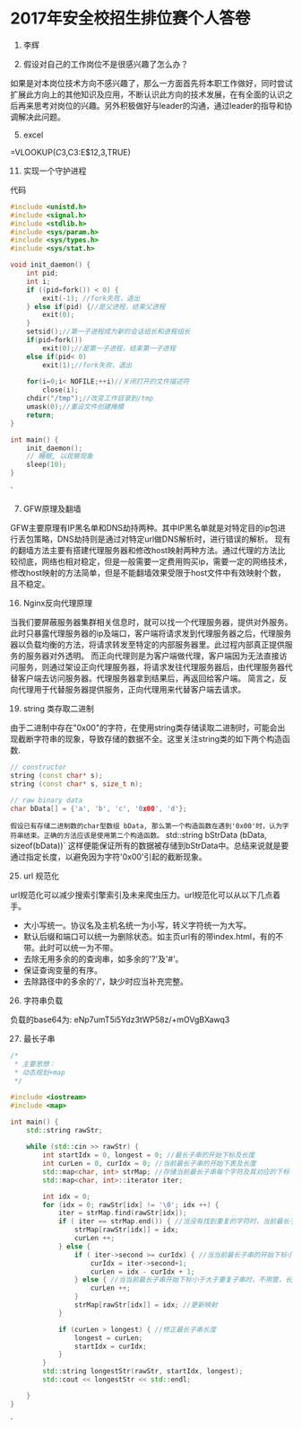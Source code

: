 # 2017年安全校招生排位赛个人答卷

1. 李辉

3. 假设对自己的工作岗位不是很感兴趣了怎么办？

如果是对本岗位技术方向不感兴趣了，那么一方面首先将本职工作做好，同时尝试扩展此方向上的其他知识及应用，不断认识此方向的技术发展，在有全面的认识之后再来思考对岗位的兴趣。另外积极做好与leader的沟通，通过leader的指导和协调解决此问题。

5. excel

=VLOOKUP($C3,$C$3:$E$12,3,TRUE)

11. 实现一个守护进程

代码
```C
#include <unistd.h>
#include <signal.h>
#include <stdlib.h>
#include <sys/param.h>
#include <sys/types.h>
#include <sys/stat.h>

void init_daemon() {
    int pid;
    int i;
    if ((pid=fork()) < 0) {
        exit(-1); //fork失败，退出 
    } else if(pid) {//是父进程，结束父进程 
        exit(0);
    }
    setsid();//第一子进程成为新的会话组长和进程组长 
    if(pid=fork())
        exit(0);//是第一子进程，结束第一子进程 
    else if(pid< 0)
        exit(1);//fork失败，退出 
    
    for(i=0;i< NOFILE;++i)//关闭打开的文件描述符 
        close(i);
    chdir("/tmp");//改变工作目录到/tmp 
    umask(0);//重设文件创建掩模 
    return;
}

int main() {
    init_daemon();
    // 睡眠, 以观察现象
    sleep(10);
}
```
`

7.  GFW原理及翻墙

GFW主要原理有IP黑名单和DNS劫持两种。其中IP黑名单就是对特定目的ip包进行丢包策略，DNS劫持则是通过对特定url做DNS解析时，进行错误的解析。
现有的翻墙方法主要有搭建代理服务器和修改host映射两种方法。通过代理的方法比较彻底，网络也相对稳定，但是一般需要一定费用购买ip，需要一定的网络技术，修改host映射的方法简单，但是不能翻墙效果受限于host文件中有效映射个数，且不稳定。

16. Nginx反向代理原理

当我们要屏蔽服务器集群相关信息时，就可以找一个代理服务器，提供对外服务。此时只暴露代理服务器的ip及端口，客户端将请求发到代理服务器之后，代理服务器以负载均衡的方法，将请求转发至特定的内部服务器里。此过程内部真正提供服务的服务器对外透明。
而正向代理则是为客户端做代理，客户端因为无法直接访问服务，则通过架设正向代理服务器，将请求发往代理服务器后，由代理服务器代替客户端去访问服务器。代理服务器拿到结果后，再返回给客户端。
简言之，反向代理用于代替服务器提供服务，正向代理用来代替客户端去请求。

19. string 类存取二进制

由于二进制中存在"0x00"的字符，在使用string类存储读取二进制时，可能会出现截断字符串的现象，导致存储的数据不全。这里关注string类的如下两个构造函数.
```C++
// constructor
string (const char* s);
string (const char* s, size_t n);

// raw binary data
char bData[] = {'a', 'b', 'c', '0x00', 'd'};

```
`
假设已有存储二进制数的char型数组 bData, 那么第一个构造函数在遇到'0x00'时，认为字符串结束。正确的方法应该是使用第二个构造函数。
` std::string bStrData (bData, sizeof(bData))`
这样便能保证所有的数据被存储到bStrData中。总结来说就是要通过指定长度，以避免因为字符'0x00'引起的截断现象。

25. url 规范化

url规范化可以减少搜索引擎索引及未来爬虫压力。url规范化可以从以下几点着手。
- 大小写统一。协议名及主机名统一为小写，转义字符统一为大写。
- 默认后缀和端口可以统一为删除状态。如主页url有的带index.html，有的不带。此时可以统一为不带。
- 去除无用多余的的查询串，如多余的'?'及'#'。
- 保证查询变量的有序。
- 去除路径中的多余的'/'，缺少时应当补充完整。

26. 字符串负载

负载的base64为:  eNp7umT5i5Ydz3tWP58z/+mOVgBXawq3

27. 最长子串

```C++
/*
 * 主要思想：
 * 动态规划+map 
 */

#include <iostream>
#include <map>

int main() {
    std::string rawStr;
    
    while (std::cin >> rawStr) {
        int startIdx = 0, longest = 0; //最长子串的开始下标及长度
        int curLen = 0, curIdx = 0; //当前最长子串的开始下表及长度
        std::map<char, int> strMap; //存储当前最长子串每个字符及其对应的下标
        std::map<char, int>::iterator iter;

        int idx = 0;
        for (idx = 0; rawStr[idx] != '\0'; idx ++) {
            iter = strMap.find(rawStr[idx]);
            if ( iter == strMap.end()) { //当没有找到重复的字符时，当前最长子串的长度增加，开始下标不变
                strMap[rawStr[idx]] = idx;
                curLen ++;
            } else {
                if ( iter->second >= curIdx) { //当当前最长子串的开始下标小于重复的字符下标时，调整当前最长子串的开始下标及长度
                    curIdx = iter->second+1;
                    curLen = idx - curIdx + 1;
                } else { //当当前最长子串开始下标小于大于重复子串时，不用管，长度加一
                    curLen ++; 
                }
                strMap[rawStr[idx]] = idx; //更新映射
            }

            if (curLen > longest) { //修正最长子串长度
                longest = curLen;
                startIdx = curIdx;
            }
        }
        std::string longestStr(rawStr, startIdx, longest);
        std::cout << longestStr << std::endl;

    }
}
```
`
